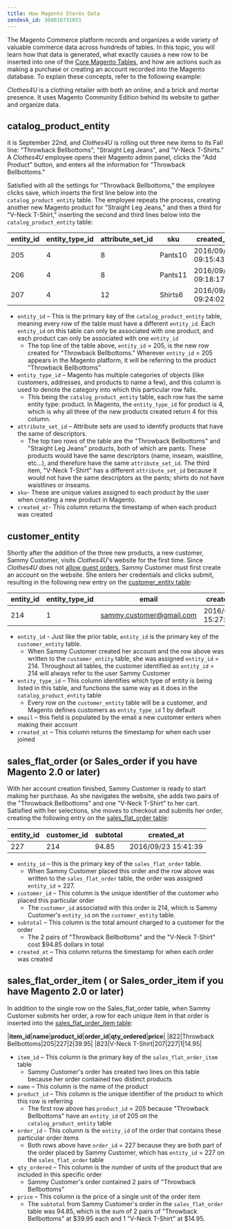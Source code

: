 ```yaml
---
title: How Magento Stores Data
zendesk_id: 360016731051
---
```


The Magento Commerce platform records and organizes a wide variety of valuable commerce data across hundreds of tables. In this topic, you will learn how that data is generated, what exactly causes a new row to be inserted into one of the [Core Magento Tables](../data-warehouse-mgr/common-mage-tables.md), and how are actions such as making a purchase or creating an account recorded into the Magento database. To explain these concepts, refer to the following example:

_Clothes4U_ is a clothing retailer with both an online, and a brick and mortar presence. It uses Magento Community Edition behind its website to gather and organize data.

## catalog\_product\_entity

it is September 22nd, and _Clothes4U_ is rolling out three new items to its Fall line: "Throwback Bellbottoms", "Straight Leg Jeans", and "V-Neck T-Shirts." A _Clothes4U_ employee opens their Magento admin panel, clicks the "Add Product" button, and enters all the information for "Throwback Bellbottoms."

Satisfied with all the settings for "Throwback Bellbottoms," the employee clicks save, which inserts the first line below into the `catalog_product_entity` table. The employee repeats the process, creating another new Magento product for "Straight Leg Jeans," and then a third for "V-Neck T-Shirt," inserting the second and third lines below into the `catalog_product_entity` table:

|**entity\_id**|**entity\_type\_id**|**attribute\_set\_id**|**sku**|**created\_at**|
|---|---|---|---|---|
|205|4|8|Pants10|2016/09/22 09:15:43|
|206|4|8|Pants11|2016/09/22 09:18:17|
|207|4|12|Shirts6|2016/09/22 09:24:02|

* `entity_id` – This is the primary key of the `catalog_product_entity` table, meaning every row of the table must have a different `entity_id`. Each `entity_id` on this table can only be associated with one product, and each product can only be associated with one `entity_id`
    * The top line of the table above, `entity_id` = 205, is the new row created for "Throwback Bellbottoms." Wherever `entity_id` = 205 appears in the Magento platform, it will be referring to the product "Throwback Bellbottoms"
* `entity_type_id` – Magento has multiple categories of objects (like customers, addresses, and products to name a few), and this column is used to denote the category into which this particular row falls.
    * This being the `catalog_product_entity` table, each row has the same entity type: product. In Magento, the `entity_type_id` for product is 4, which is why all three of the new products created return 4 for this column.
* `attribute_set_id` – Attribute sets are used to identify products that have the same of descriptors.
    * The top two rows of the table are the "Throwback Bellbottoms" and "Straight Leg Jeans" products, both of which are pants. These products would have the same descriptors (name, inseam, waistline, etc...), and therefore have the same `attribute_set_id`. The third item, "V-Neck T-Shirt" has a different `attribute_set_id` because it would not have the same descriptors as the pants; shirts do not have waistlines or inseams.
* `sku`\- These are unique values assigned to each product by the user when creating a new product in Magento.
* `created_at`\- This column returns the timestamp of when each product was created

## customer\_entity

Shortly after the addition of the three new products, a new customer, Sammy Customer, visits _Clothes4U_'s website for the first time. Since _Clothes4U_ does not [allow guest orders](https://support.magento.com/hc/en-us/articles/360016729951-Common-Magento-Misconceptions), Sammy Customer must first create an account on the website. She enters her credentials and clicks submit, resulting in the following new entry on the [customer\_entity table](../data-warehouse-mgr/cust-ent-table.md):

|**entity\_id**|**entity\_type\_id**|**email**|**created\_at**|
|---|---|---|---|
|214|1|sammy.customer@gmail.com|2016/09/23 15:27:12|

* `entity_id` - Just like the prior table, `entity_id` is the primary key of the `customer_entity` table.
    * When Sammy Customer created her account and the row above was written to the `customer_entity` table, she was assigned `entity_id` = 214. Throughout all tables, the customer identified as `entity_id` = 214 will always refer to the user Sammy Customer
* `entity_type_id` – This column identifies which type of entity is being listed in this table, and functions the same way as it does in the `catalog_product_entity` table
    * Every row on the `customer_entity` table will be a customer, and Magento defines customers as `entity_type_id` 1 by default
* `email` – this field is populated by the email a new customer enters when making their account
* `created_at` – This column returns the timestamp for when each user joined

## sales\_flat\_order (or Sales\_order if you have Magento 2.0 or later)

With her account creation finished, Sammy Customer is ready to start making her purchase. As she navigates the website, she adds two pairs of the "Throwback Bellbottoms" and one "V-Neck T-Shirt" to her cart. Satisfied with her selections, she moves to checkout and submits her order, creating the following entry on the [sales\_flat\_order table](../data-warehouse-mgr/sales-flat-order-table.md):

|**entity\_id**|**customer\_id**|**subtotal**|**created\_at**|
|---|---|---|---|
|227|214|94.85|2016/09/23 15:41:39|

* `entity_id` – this is the primary key of the `sales_flat_order` table.
    * When Sammy Customer placed this order and the row above was written to the `sales_flat_order` table, the order was assigned `entity_id` = 227.
* `customer_id` – This column is the unique identifier of the customer who placed this particular order
    * The `customer_id` associated with this order is 214, which is Sammy Customer's `entity_id` on the `customer_entity` table.
* `subtotal` – This column is the total amount charged to a customer for the order
    * The 2 pairs of "Throwback Bellbottoms" and the "V-Neck T-Shirt" cost $94.85 dollars in total
* `created_at` – This column returns the timestamp for when each order was created

## sales\_flat\_order\_item ( or Sales\_order\_item if you have Magento 2.0 or later)

In addition to the single row on the Sales\_flat\_order table, when Sammy Customer submits her order, a row for each unique item in that order is inserted into the [sales\_flat\_order\_item table](../data-warehouse-mgr/sales-flat-order-item-table.md):

|**item\_id**|**name**|**product\_id**|**order\_id**|**qty\_ordered**|**price**|
|822|Throwback Bellbottoms|205|227|2|39.95|
|823|V-Neck T-Shirt|207|227|1|14.95|

* `item_id` – This column is the primary key of the `sales_flat_order_item` table
    * Sammy Customer's order has created two lines on this table because her order contained two distinct products
* `name` – This column is the name of the product
* `product_id` – This column is the unique identifier of the product to which this row is referring
    * The first row above has `product_id` = 205 because "Throwback Bellbottoms" have an `entity_id` of 205 on the `catalog_product_entity` table
* `order_id` - This column is the `entity_id` of the order that contains these particular order items
    * Both rows above have `order_id` = 227 because they are both part of the order placed by Sammy Customer, which has `entity_id` = 227 on the `sales_flat_order` table
* `qty_ordered` – This column is the number of units of the product that are included in this specific order
    * Sammy Customer's order contained 2 pairs of "Throwback Bellbottoms"
* `price` – This column is the price of a single unit of the order item
    * The `subtotal` from Sammy Customer's order in the `sales_flat_order` table was 94.85, which is the sum of 2 pairs of "Throwback Bellbottoms" at $39.95 each and 1 "V-Neck T-Shirt" at $14.95.
